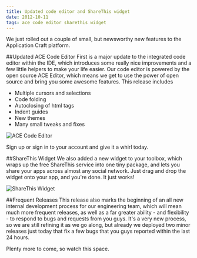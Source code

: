 ```yaml
---
title: Updated code editor and ShareThis widget
date: 2012-10-11
tags: ace code editor sharethis widget
---
```


We just rolled out a couple of small, but newsworthy new features to the Application Craft platform.<!--break-->

##Updated ACE Code Editor
First is a major update to the integrated code editor within the IDE, which introduces some really nice improvements and a few little helpers to make your life easier. Our code editor is powered by the open source ACE Editor, which means we get to use the power of open source and bring you some awesome features. This release includes

 - Multiple cursors and selections
 - Code folding
 - Autoclosing of html tags
 - Indent guides
 - New themes
 - Many small tweaks and fixes

![ACE Code Editor](/img/blog/ace-editor.png "ACE Code editor in the AC IDE") 

Sign up or sign in to your account and give it a whirl today.


##ShareThis Widget
We also added a new widget to your toolbox, which wraps up the free ShareThis service into one tiny package, and lets you share your apps across almost any social network. Just drag and drop the widget onto your app, and you're done. It just works!

![ShareThis Widget](/img/blog/share-this.png "ShareThis widget in the AC IDE") 

##Frequent Releases
This release also marks the beginning of an all new internal development process for our engineering team, which will mean much more frequent releases, as well as a far greater ability - and flexibility - to respond to bugs and requests from you guys. It's a very new process, so we are still refining it as we go along, but already we deployed two minor releases just today that fix a few bugs that you guys reported within the last 24 hours.

Plenty more to come, so watch this space.